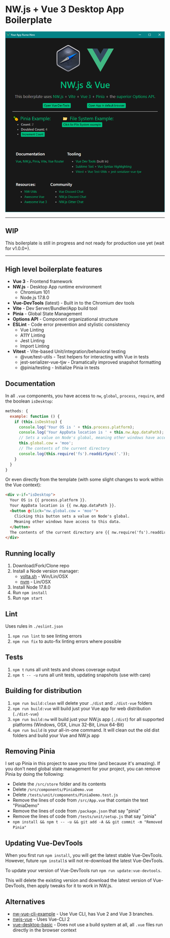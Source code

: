 # NW.js + Vue 3 Desktop App Boilerplate

![A screenshot of the default app running on Windows](screenshot.png)


* * *


## WIP

This boilerplate is still in progress and not ready for production use yet (wait for v1.0.0+).


* * *


## High level boilerplate features

* **Vue 3** - Frontend framework
* **NW.js** - Desktop App runtime environment
  * Chromium 101
  * Node.js 17.8.0
* **Vue-DevTools** (latest) - Built in to the Chromium dev tools
* **Vite** - Dev Server/Bundler/App build tool
* **Pinia** - Global State Management
* **Options API** - Component organizational structure
* **ESLint** - Code error prevention and stylistic consistency
  * Vue Linting
  * A11Y Linting
  * Jest Linting
  * Import Linting
* **Vitest** - Vite-based Unit/integration/behavioral testing
  * @vue/test-utils - Test helpers for interacting with Vue in tests
  * jest-serializer-vue-tjw - Dramatically improved snapshot formatting
  * @pinia/testing - Initialize Pinia in tests


## Documentation

In all `.vue` components, you have access to `nw`, `global`, `process`, `require`, and the boolean `isDesktop`:

```js
methods: {
  example: function () {
    if (this.isDesktop) {
      console.log('Your OS is ' + this.process.platform);
      console.log('Your AppData location is ' + this.nw.App.dataPath);
      // Sets a value on Node's global, meaning other windows have access to this data.
      this.global.cow = 'moo';
      // The contents of the current directory
      console.log(this.require('fs').readdirSync('.'));
    }
  }
}
```

Or even directly from the template (with some slight changes to work within the Vue context):
```html
<div v-if="isDesktop">
  Your OS is {{ process.platform }}.
  Your AppData location is {{ nw.App.dataPath }}.
  <button @click="nw.global.cow = 'moo'">
    Clicking this button sets a value on Node's global.
    Meaning other windows have access to this data.
  </button>
  The contents of the current directory are {{ nw.require('fs').readdirSync('.') }}.
</div>
```


## Running locally

1. Download/Fork/Clone repo
1. Install a Node version manager:
   * [volta.sh](https://votla.sh) - Win/Lin/OSX
   * [nvm](https://github.com/nvm-sh/nvm) - Lin/OSX
1. Install Node 17.8.0
1. Run `npm install`
1. Run `npm start`


## Lint

Uses rules in `./eslint.json`

1. `npm run lint` to see linting errors
1. `npm run fix` to auto-fix linting errors where possible


## Tests

1. `npm t` runs all unit tests and shows coverage output
1. `npm t -- -u` runs all unit tests, updating snapshots (use with care)


## Building for distribution

1. `npm run build:clean` will delete your `./dist` and `./dist-vue` folders
1. `npm run build:vue` will build just your Vue app for web distribution (`./dist-vue`)
1. `npm run build:nw` will build just your NW.js app (`./dist`) for all supported platforms (Windows, OSX, Linux 32-Bit, Linux 64-Bit)
1. `npm run build` is your all-in-one command. It will clean out the old dist folders and build your Vue and NW.js app


## Removing Pinia

I set up Pinia in this project to save you time (and because it's amazing). If you don't need global state management for your project, you can remove Pinia by doing the following:

* Delete the `/src/store` folder and its contents
* Delete `/src/components/PiniaDemo.vue`
* Delete `/tests/unit/components/PiniaDemo.test.js`
* Remove the lines of code from `/src/App.vue` that contain the text "PiniaDemo"
* Remove the lines of code from `/package.json` that say "pinia"
* Remove the lines of code from `/tests/unit/setup.js` that say "pinia"
* `npm install && npm t -- -u && git add -A && git commit -m "Removed Pinia"`


## Updating Vue-DevTools

When you first run `npm install`, you will get the latest stable Vue-DevTools. However, future `npm install`s will not re-download the latest Vue-DevTools.

To update your version of Vue-DevTools run `npm run update:vue-devtools`.

This will delete the existing version and download the latest version of Vue-DevTools, then apply tweaks for it to work in NW.js.


## Alternatives

* [nw-vue-cli-example](https://github.com/nwutils/nw-vue-cli-example) - Use Vue CLI, has Vue 2 and Vue 3 branches.
* [nwjs-vue](https://github.com/elegantweb/nwjs-vue) - Uses Vue-CLI 2
* [vue-desktop-basic](https://github.com/TheJaredWilcurt/vue-desktop-basic) - Does not use a build system at all, all `.vue` files run directly in the browser context
